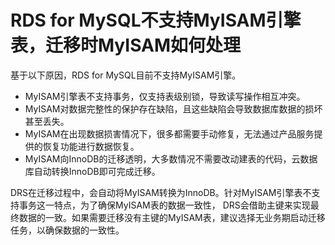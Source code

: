 # RDS for MySQL不支持MyISAM引擎表，迁移时MyISAM如何处理<a name="drs_04_0032"></a>

基于以下原因，RDS for MySQL目前不支持MyISAM引擎。

-   MyISAM引擎表不支持事务，仅支持表级别锁，导致读写操作相互冲突。
-   MyISAM对数据完整性的保护存在缺陷，且这些缺陷会导致数据库数据的损坏甚至丢失。
-   MyISAM在出现数据损害情况下，很多都需要手动修复，无法通过产品服务提供的恢复功能进行数据恢复。
-   MyISAM向InnoDB的迁移透明，大多数情况不需要改动建表的代码，云数据库自动转换InnoDB即可完成迁移。

DRS在迁移过程中，会自动将MyISAM转换为InnoDB。针对MyISAM引擎表不支持事务这一特点，为了确保MyISAM表的数据一致性， DRS会借助主键来实现最终数据的一致。如果需要迁移没有主键的MyISAM表，建议选择无业务期启动迁移任务，以确保数据的一致性。

